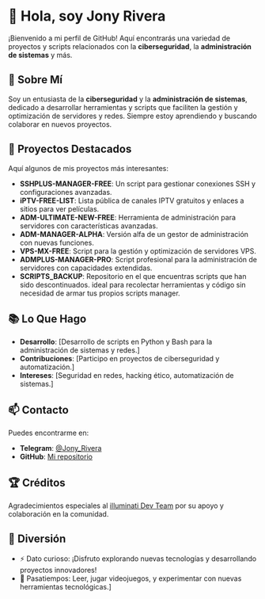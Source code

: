 # 👋 Hola, soy Jony Rivera

¡Bienvenido a mi perfil de GitHub! Aquí encontrarás una variedad de proyectos y scripts relacionados con la **ciberseguridad**, la **administración de sistemas** y más.

## 🌟 Sobre Mí
Soy un entusiasta de la **ciberseguridad** y la **administración de sistemas**, dedicado a desarrollar herramientas y scripts que faciliten la gestión y optimización de servidores y redes. Siempre estoy aprendiendo y buscando colaborar en nuevos proyectos.

## 🚀 Proyectos Destacados

Aquí algunos de mis proyectos más interesantes:
- **SSHPLUS-MANAGER-FREE**: Un script para gestionar conexiones SSH y configuraciones avanzadas.
- **iPTV-FREE-LIST**: Lista pública de canales IPTV gratuitos y enlaces a sitios para ver películas.
- **ADM-ULTIMATE-NEW-FREE**: Herramienta de administración para servidores con características avanzadas.
- **ADM-MANAGER-ALPHA**: Versión alfa de un gestor de administración con nuevas funciones.
- **VPS-MX-FREE**: Script para la gestión y optimización de servidores VPS.
- **ADMPLUS-MANAGER-PRO**: Script profesional para la administración de servidores con capacidades extendidas.
- **SCRIPTS_BACKUP**: Repositorio en el que encuentras scripts que han sido descontinuados. ideal para recolectar herramientas y código sin necesidad de armar tus propios scripts manager.


## 📚 Lo Que Hago

- **Desarrollo**: [Desarrollo de scripts en Python y Bash para la administración de sistemas y redes.]
- **Contribuciones**: [Participo en proyectos de ciberseguridad y automatización.]
- **Intereses**: [Seguridad en redes, hacking ético, automatización de sistemas.]

## 📫 Contacto

Puedes encontrarme en:
- **Telegram**: [@Jony_Rivera](https://t.me/Jony_Rivera)
- **GitHub**: [Mi repositorio](https://github.com/AAAAAEXQOSyIpN2JZ0ehUQ)

## 🏆 Créditos

Agradecimientos especiales al [illuminati Dev Team](https://t.me/AAAAAEXQOSyIpN2JZ0ehUQ) por su apoyo y colaboración en la comunidad.

## 🎉 Diversión

- ⚡ Dato curioso: ¡Disfruto explorando nuevas tecnologías y desarrollando proyectos innovadores!
- 🎨 Pasatiempos: Leer, jugar videojuegos, y experimentar con nuevas herramientas tecnológicas.]

<!---
Tu repositorio es ✨ especial ✨ porque su `README.md` (este archivo) aparece en tu perfil de GitHub.
Puedes hacer clic en el enlace de vista previa para ver los cambios.
--->
